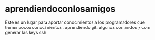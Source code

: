 # aprendiendoconlosamigos
Este es un lugar para aportar conocimientos a los programadores que tienen pocos conocimientos..
aprendiendo git. algunos comandos y com generar las keys ssh


